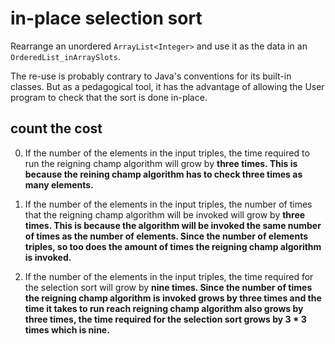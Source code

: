 # in-place selection sort

Rearrange
an unordered `ArrayList<Integer>`
and use it as the data in an `OrderedList_inArraySlots`.

The re-use is probably contrary to Java's conventions
for its built-in classes. But as a pedagogical tool,
it has the advantage of allowing
the User program to check that the sort
is done in-place.

## count the cost

0. If the number of the elements in the input triples,
the time required to run the reigning champ algorithm
will grow by __three times. This is because the reining champ algorithm has to check three times as many elements.__

0. If the number of the elements in the input triples,
the number of times that the reigning champ algorithm
will be invoked 
will grow by __three times. This is because the algorithm will be invoked the same number of times as the number of elements. Since the number of elements triples, so too does the amount of times the reigning champ algorithm is invoked.__

0. If the number of the elements in the input triples,
the time required for the selection sort
will grow by __nine times. Since the number of times the reigning champ algorithm is invoked grows by three times and the time it takes to run reach reigning champ algorithm also grows by three times, the time required for the selection sort grows by 3 * 3 times which is nine.__
